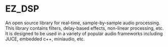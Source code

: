 # EZ_DSP
An open source library for real-time, sample-by-sample audio processing. This library contains filters, delay-based effects, non-linear processing, etc. It is designed to be used in a variety of popular audio frameworks including JUCE, embedded c++,  miniaudio, etc.
